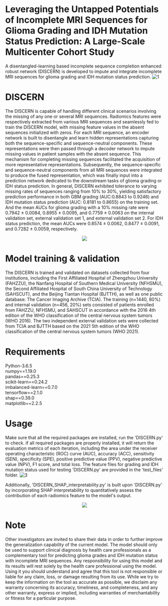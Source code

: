 # Leveraging the Untapped Potentials of Incomplete MRI Sequences for Glioma Grading and IDH Mutation Status Prediction: A Large-Scale Multicenter Cohort Study
A disentangled-learning based incomplete sequence completion enhanced robust network (DISCERN) is developed to impute and integrate incomplete MRI sequences for glioma grading and IDH mutation status prediction.
![1](https://github.com/xinzhen-lab/Glioma-Prediction-on-Missing-MRI-Sequences/assets/131331281/633a6026-fd9d-4a04-a61b-265f15e95844)


# DISCERN
The DISCERN is capable of handling different clinical scenarios involving the missing of any one or several MRI sequences. Radiomics features were respectively extracted from various MRI sequences and seamlessly fed to train the DISCERN model, with missing feature values in the absent sequences initialized with zeros. For each MRI sequence, an encoder network is built to disentangle and learn hidden representations capturing both the sequence-specific and sequence-neutral components. These representations were then passed through a decoder network to impute missing values in patient samples with the absent sequence. This mechanism for completing missing sequences facilitated the acquisition of more representative representations. Subsequently, the sequence-specific and sequence-neutral components from all MRI sequences were integrated to produce the fused representation, which was finally input into a prediction network dedicated to the downstream tasks of glioma grading or IDH status prediction.  In general, DISCERN exhibited tolerance to varying missing rates of sequences ranging from 10% to 30%, yielding satisfactory prediction performance in both GBM grading (AUC:0.8843 to 0.9246) and IDH mutation status prediction (AUC: 0.8181 to 0.8655) on the training set. And the mean AUCs for glioma grading with a 10% missing rate were 0.7942 ± 0.0084, 0.8955 ± 0.0095, and 0.7759 ± 0.0063 on the internal validation set, external validation set 1, and external validation set 2. For IDH status prediction, the mean AUCs were 0.8574 ± 0.0062, 0.8477 ± 0.0091, and 0.7282 ± 0.0059, respectively.






<p align="center">
  <img src ="https://github.com/xinzhen-lab/Glioma-Prediction-on-Missing-MRI-Sequences/assets/131331281/fffbb326-1868-4e5d-8430-7ff17c1b81ec">
</p>


# Model training & validation
The DISCERN is trained and validated on datasets collected from four institutions, including the First Affiliated Hospital of Zhengzhou University (FAHZZU), the Nanfang Hospital of Southern Medical University (NFHSMU), the Second Affiliated Hospital of South China University of Technology (SAHSCUT), and the Beijing Tiantan Hospital (BJTTH), as well as one public database: The Cancer Imaging Archive (TCIA). The training (n=1440, 80%) and internal validation (n=456, 20%) sets consisted of patients enrolled from FAHZZU, NFHSMU, and SAHSCUT in accordance with the 2016 4th edition of the WHO classification of the central nervous system tumors (WHO 2016). The two independent external validation sets were collected from TCIA and BJTTH based on the 2021 5th edition of the WHO classification of the central nervous system tumors (WHO 2021).

# Requirements
Python-3.6.5  
numpy==1.19.0  
pandas==0.25.3  
scikit-learn==0.24.2  
imbalanced-learn==0.7.0  
tensorflow==2.1.0  
shap==0.39.0  
matplotlib==2.2.5  

# Usage
Make sure that all the required packages are installed, run the 'DISCERN.py' to check. if all required packages are properly installed, it will return the evaluation metrics of each iteration, including the area under the receiver operating characteristic (ROC) curve (AUC), accuracy (ACC), sensitivity (SEN), specificity (SPE), positive predictive value (PPV), negative predictive value (NPV), F1 score, and total loss. The feature files for grading and IDH mutation status used for testing 'DISCERN.py' are provided in the 'test_files' folder.
![3](https://github.com/xinzhen-lab/Glioma-Prediction-on-Missing-MRI-Sequences/assets/131331281/150e5a9f-cac4-4476-8ec9-08de50b832db)

Additionally, 'DISCERN_SHAP_interpretability.py' is built upon 'DISCERN.py' by incorporating SHAP interpretability to quantitatively assess the contribution of each radiomics feature to the model's output.
<p align="center">
  <img src ="https://github.com/xinzhen-lab/Glioma-Prediction-on-Missing-MRI-Sequences/assets/131331281/95192f6b-3313-466a-a012-e9afda69afc5">
</p>


# Note
Other investigators are invited to share their data in order to further improve the generalization capability of the current model. The model should only be used to support clinical diagnosis by health care professionals as a complementary tool for predicting glioma grades and IDH mutation status with incomplete MRI sequences. Any responsibility for using this model and its results will rest solely by the health care professional using the model. Using it you should understand and agree that this tool is not responsible or liable for any claim, loss, or damage resulting from its use. While we try to keep the information on the tool as accurate as possible, we disclaim any warranty concerning its accuracy, timeliness, and completeness, and any other warranty, express or implied, including warranties of merchantability or fitness for a particular purpose.
